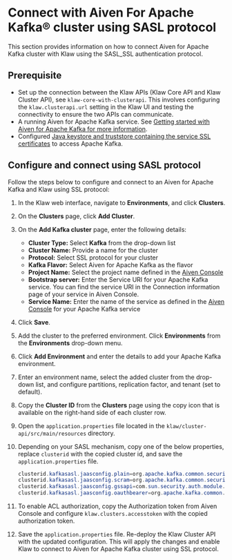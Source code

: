 # Connect with Aiven For Apache Kafka® cluster using SASL protocol

This section provides information on how to connect Aiven for
Apache Kafka cluster with Klaw using the SASL_SSL authentication protocol.

## Prerequisite

- Set up the connection between the Klaw APIs (Klaw Core API and Klaw Cluster API), see `klaw-core-with-clusterapi`.
  This involves configuring the `klaw.clusterapi.url` setting in the
  Klaw UI and testing the connectivity to ensure the two APIs can
  communicate.
- A running Aiven for Apache Kafka service. See [Getting started with
  Aiven for Apache Kafka for more
  information](https://aiven.io/docs/products/kafka#get-started-with-aiven-for-apache-kafka).
- Configured [Java keystore and truststore containing the service SSL
  certificates](https://docs.aiven.io/docs/products/kafka/howto/keystore-truststore.html)
  to access Apache Kafka.

## Configure and connect using SASL protocol

Follow the steps below to configure and connect to an Aiven for Apache
Kafka and Klaw using SSL protocol:

1. In the Klaw web interface, navigate to **Environments**, and click
   **Clusters**.
2. On the **Clusters** page, click **Add Cluster**.
3. On the **Add Kafka cluster** page, enter the following details:
   - **Cluster Type:** Select **Kafka** from the drop-down list
   - **Cluster Name:** Provide a name for the cluster
   - **Protocol:** Select SSL protocol for your cluster
   - **Kafka Flavor:** Select Aiven for Apache Kafka as the flavor
   - **Project Name:** Select the project name defined in the [Aiven
     Console](https://console.aiven.io/)
   - **Bootstrap server:** Enter the Service URI for your Apache Kafka
     service. You can find the service URI in the Connection information
     page of your service in Aiven Console.
   - **Service Name:** Enter the name of the service as defined in the [Aiven Console](https://console.aiven.io/) for
     your Apache Kafka service
4. Click **Save**.
5. Add the cluster to the preferred environment. Click **Environments**
   from the **Environments** drop-down menu.
6. Click **Add Environment** and enter the details to add your Apache Kafka
   environment.
7. Enter an environment name, select the added cluster from the drop-down list, and configure partitions, replication
   factor, and tenant (set to default).
8. Copy the **Cluster ID** from the **Clusters** page using the copy
   icon that is available on the right-hand side of each cluster
   row.
9. Open the `application.properties` file located in the
   `klaw/cluster-api/src/main/resources` directory.
10. Depending on your SASL mechanism, copy one of the below properties, replace `clusterid` with the copied cluster id,
    and save the `application.properties` file.

    ```java
    clusterid.kafkasasl.jaasconfig.plain=org.apache.kafka.common.security.plain.PlainLoginModule required username='kwuser' password='kwuser-secret';
    clusterid.kafkasasl.jaasconfig.scram=org.apache.kafka.common.security.scram.ScramLoginModule required username='kwuser' password='kwuser-secret';
    clusterid.kafkasasl.jaasconfig.gssapi=com.sun.security.auth.module.Krb5LoginModule required useKeyTab=true storeKey=true keyTab="/location/kafka_client.keytab" principal="kafkaclient1@EXAMPLE.COM";
    clusterid.kafkasasl.jaasconfig.oauthbearer=org.apache.kafka.common.security.oauthbearer.OAuthBearerLoginModule Required clientId="oidc-provider-client-id" clientSecret="clientSecret" unsecuredLoginStringClaim_sub="sub";
    ```

11. To enable ACL authorization, copy the Authorization token from
    Aiven Console and configure `klaw.clusters.accesstoken` with the
    copied authorization token.
12. Save the `application.properties` file. Re-deploy the Klaw Cluster API
    with the updated configuration. This will apply the changes and
    enable Klaw to connect to Aiven for Apache Kafka cluster using SSL
    protocol.
